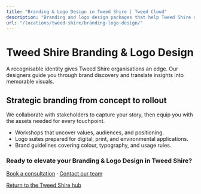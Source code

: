 ```yaml
---
title: "Branding & Logo Design in Tweed Shire | Tweed Cloud"
description: "Branding and logo design packages that help Tweed Shire organisations stand out."
url: "/locations/tweed-shire/branding-logo-design/"
---
```


# Tweed Shire Branding & Logo Design

A recognisable identity gives Tweed Shire organisations an edge. Our designers guide you through brand discovery and translate insights into memorable visuals.

## Strategic branding from concept to rollout

We collaborate with stakeholders to capture your story, then equip you with the assets needed for every touchpoint.

- Workshops that uncover values, audiences, and positioning.
- Logo suites prepared for digital, print, and environmental applications.
- Brand guidelines covering colour, typography, and usage rules.

### Ready to elevate your Branding & Logo Design in Tweed Shire?

[Book a consultation](/consultation/) · [Contact our team](/contact/)

[Return to the Tweed Shire hub](/locations/tweed-shire/)
